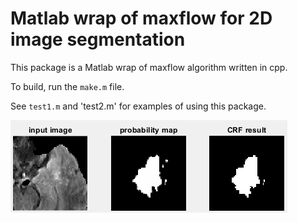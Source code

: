 # Matlab wrap of maxflow for 2D image segmentation
This package is a Matlab wrap of maxflow algorithm written in cpp.

To build, run the `make.m` file. 

See `test1.m` and 'test2.m' for examples of using this package. 

![crf_2d_matlab](../data/crf_2d_matlab.png)


